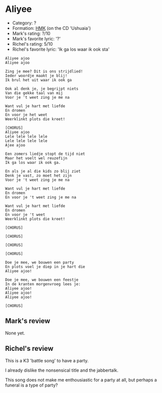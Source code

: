 # Aliyee

 * Category: ?
 * Formation: [HMK](Hkm.md) (on the CD 'Ushuaia')
 * Mark's rating: ?/10
 * Mark's  favorite lyric: '?'
 * Richel's rating: 5/10
 * Richel's  favorite lyric: 'Ik ga los waar ik ook sta'

```
Aliyee ajoo
Aliyee ajoo

Zing je mee? Dit is ons strijdlied!
Ieder woordje maakt je blij!
Ik brul het uit waar ik ook ga

Ook al denk je, je begrijpt niets
Van die gekke taal van mij
Voor je 't weet zing je me na

Want vul je hart met liefde
En dromen
En voor je het weet
Weerklinkt plots die kreet!

[CHORUS]
Aliyee ajoo
Lele lele lele lele 
Lele lele lele lele 
Ajee ajoo

Een zomers liedje stopt de tijd niet
Maar het voelt wel reuzefijn
Ik ga los waar ik ook ga.

En als je al die kids zo blij ziet
Denk je vast, zo moet het zijn
Voor je 't weet zing je me na

Want vul je hart met liefde
En dromen
En voor je 't weet zing je me na

Want vul je hart met liefde
En dromen
En voor je 't weet 
Weerklinkt plots die kreet!

[CHORUS]

[CHORUS]

[CHORUS]

[CHORUS]

Doe je mee, we bouwen een party
En plots voel je diep in je hart die
Aliyee ajoo!

Doe je mee, we bouwen een feestje
In de kranten morgenvroeg lees je:
Aliyee ajoo!
Aliyee ajoo!
Aliyee ajoo!

[CHORUS]
```

## Mark's review

None yet.

## Richel's review

This is a K3 'battle song' to have a party.

I already dislike the nonsensical title and the jabbertalk. 

This song does not make me enthousiastic for a party at all,
but perhaps a funeral is a type of party?
